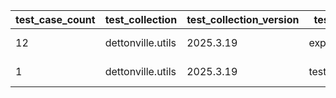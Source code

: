 | test_case_count | test_collection | test_collection_version | test_component | test_date | test_failed | test_details_link |
| --- | --- | --- | --- | --- | --- | --- |
| 12 | dettonville.utils | 2025.3.19 | export_dicts | 2025-07-02T17:57:00Z | False | [test details](./export_dicts/test.results/test-results.md) |
| 1 | dettonville.utils | 2025.3.19 | test_results_logger | 2025-07-02T17:54:25Z | False | [test details](./test_results_logger/test.results/test-results.md) |
